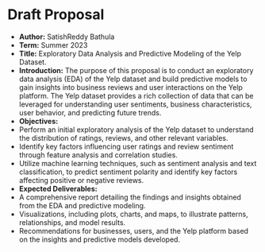# Draft Proposal

- **Author:** SatishReddy Bathula
-  **Term:** Summer 2023
-  **Title:**  Exploratory Data Analysis and Predictive Modeling of the Yelp Dataset.
-  **Introduction:** The purpose of this proposal is to conduct an exploratory data analysis (EDA) of the Yelp dataset and build predictive models to gain insights into business reviews and user interactions on the Yelp platform. The Yelp dataset provides a rich collection of data that can be leveraged for understanding user sentiments, business characteristics, user behavior, and predicting future trends.
-  **Objectives:**
-  Perform an initial exploratory analysis of the Yelp dataset to understand the distribution of ratings, reviews, and other relevant variables.
-  Identify key factors influencing user ratings and review sentiment through feature analysis and correlation studies.
-  Utilize machine learning techniques, such as sentiment analysis and text classification, to predict sentiment polarity and identify key factors affecting positive or negative reviews.
-  **Expected Deliverables:**
-  A comprehensive report detailing the findings and insights obtained from the EDA and predictive modeling.
-  Visualizations, including plots, charts, and maps, to illustrate patterns, relationships, and model results.
-  Recommendations for businesses, users, and the Yelp platform based on the insights and predictive models developed.
